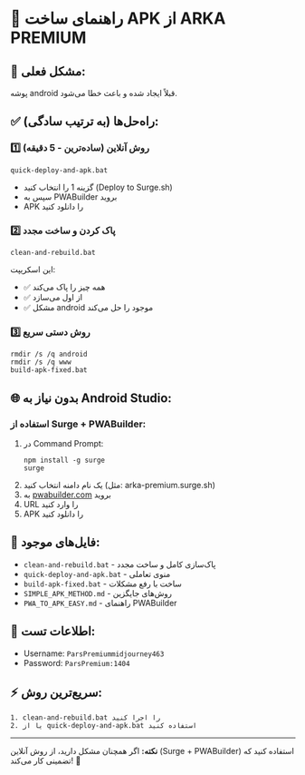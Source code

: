 # 📱 راهنمای ساخت APK از ARKA PREMIUM

## 🚨 مشکل فعلی:
پوشه android قبلاً ایجاد شده و باعث خطا می‌شود.

## ✅ راه‌حل‌ها (به ترتیب سادگی):

### 1️⃣ **روش آنلاین (ساده‌ترین - 5 دقیقه)**
```batch
quick-deploy-and-apk.bat
```
- گزینه 1 را انتخاب کنید (Deploy to Surge.sh)
- سپس به PWABuilder بروید
- APK را دانلود کنید

### 2️⃣ **پاک کردن و ساخت مجدد**
```batch
clean-and-rebuild.bat
```
این اسکریپت:
- ✅ همه چیز را پاک می‌کند
- ✅ از اول می‌سازد
- ✅ مشکل android موجود را حل می‌کند

### 3️⃣ **روش دستی سریع**
```batch
rmdir /s /q android
rmdir /s /q www
build-apk-fixed.bat
```

## 🌐 بدون نیاز به Android Studio:

### استفاده از Surge + PWABuilder:
1. در Command Prompt:
   ```batch
   npm install -g surge
   surge
   ```
2. یک نام دامنه انتخاب کنید (مثل: arka-premium.surge.sh)
3. به [pwabuilder.com](https://www.pwabuilder.com) بروید
4. URL را وارد کنید
5. APK را دانلود کنید

## 📂 فایل‌های موجود:
- `clean-and-rebuild.bat` - پاک‌سازی کامل و ساخت مجدد
- `quick-deploy-and-apk.bat` - منوی تعاملی
- `build-apk-fixed.bat` - ساخت با رفع مشکلات
- `SIMPLE_APK_METHOD.md` - روش‌های جایگزین
- `PWA_TO_APK_EASY.md` - راهنمای PWABuilder

## 🔑 اطلاعات تست:
- Username: `ParsPremiummidjourney463`
- Password: `ParsPremium:1404`

## ⚡ سریع‌ترین روش:
```
1. clean-and-rebuild.bat را اجرا کنید
2. یا از quick-deploy-and-apk.bat استفاده کنید
```

---
**نکته:** اگر همچنان مشکل دارید، از روش آنلاین (Surge + PWABuilder) استفاده کنید که تضمینی کار می‌کند! 🚀
